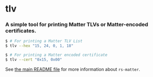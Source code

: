 # tlv

### A simple tool for printing Matter TLVs or Matter-encoded certificates.

```sh
$ # For printing a Matter TLV List
$ tlv --hex "15, 24, 0, 1, 18"

$ # For printing a Matter encoded certificate
$ tlv --cert "0x15, 0x00"
```

See [the main README file](../README.md) for more information about `rs-matter`.
